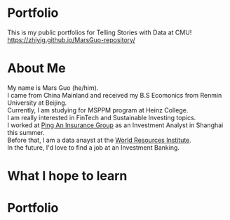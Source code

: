 # Portfolio
This is my public portfolios for Telling Stories with Data at CMU!
https://zhiyig.github.io/MarsGuo-repository/

# About Me
My name is Mars Guo (he/him).\
I came from China Mainland and received my B.S Ecomonics from Renmin University at Beijing.\
Currently, I am studying for MSPPM program at Heinz College.\
I am really interested in FinTech and Sustainable Investing topics.\
I worked at [Ping An Insurance Group](https://group.pingan.com) as an Investment Analyst in Shanghai this summer.\
Before that, I am a data anayst at the [World Resources Institute](https://www.wri.org).\
In the future, I'd love to find a job at an Investment Banking.
# What I hope to learn


# Portfolio
